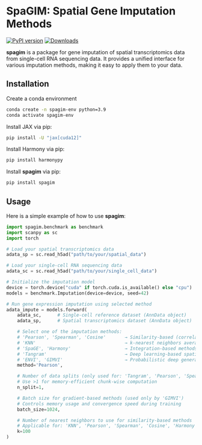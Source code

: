 # SpaGIM: Spatial Gene Imputation Methods
[![PyPI version](https://img.shields.io/pypi/v/spagim)](https://pypi.org/project/spagim/)
[![Downloads](https://static.pepy.tech/badge/spagim)](https://pepy.tech/project/spagim)

**spagim** is a package for gene imputation of spatial transcriptomics data from single-cell RNA sequencing data. It provides a unified interface for various imputation methods, making it easy to apply them to your data.

## Installation
Create a conda environment

```bash
conda create -n spagim-env python=3.9
conda activate spagim-env
```
Install JAX via pip:

```bash
pip install -U "jax[cuda12]"
```

Install Harmony via pip:
```bash
pip install harmonypy
```

Install **spagim** via pip:

```bash
pip install spagim
```

## Usage

Here is a simple example of how to use **spagim**:

```python
import spagim.benchmark as benchmark
import scanpy as sc
import torch

# Load your spatial transcriptomics data
adata_sp = sc.read_h5ad("path/to/your/spatial_data")

# Load your single-cell RNA sequencing data
adata_sc = sc.read_h5ad("path/to/your/single_cell_data")

# Initialize the imputation model
device = torch.device("cuda" if torch.cuda.is_available() else "cpu")
models = benchmark.Imputation(device=device, seed=42)

# Run gene expression imputation using selected method
adata_impute = models.forward(
    adata_sc,      # Single-cell reference dataset (AnnData object)
    adata_sp,      # Spatial transcriptomics dataset (AnnData object)

    # Select one of the imputation methods:
    # 'Pearson', 'Spearman', 'Cosine'       → Similarity-based (correlation/distance)
    # 'KNN'                                 → k-nearest neighbors averaging
    # 'SpaGE', 'Harmony'                    → Integration-based methods
    # 'Tangram'                             → Deep learning-based spatial mapping
    # 'ENVI', 'GIMVI'                       → Probabilistic deep generative models
    method='Pearson',

    # Number of data splits (only used for: 'Tangram', 'Pearson', 'Spearman', 'Cosine')
    # Use >1 for memory-efficient chunk-wise computation
    n_split=1,

    # Batch size for gradient-based methods (used only by 'GIMVI')
    # Controls memory usage and convergence speed during training
    batch_size=1024,

    # Number of nearest neighbors to use for similarity-based methods
    # Applicable for: 'KNN', 'Pearson', 'Spearman', 'Cosine', 'Harmony'
    k=100
)
```
